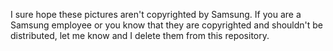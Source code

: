 I sure hope these pictures aren't copyrighted by Samsung. If you are a Samsung employee or you know that they are copyrighted and shouldn't be distributed, let me know and I delete them from this repository.
